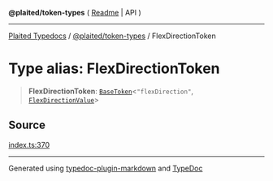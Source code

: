 **@plaited/token-types** ( [Readme](../README.md) \| API )

***

[Plaited Typedocs](../../../modules.md) / [@plaited/token-types](../modules.md) / FlexDirectionToken

# Type alias: FlexDirectionToken

> **FlexDirectionToken**: [`BaseToken`](BaseToken.md)\<`"flexDirection"`, [`FlexDirectionValue`](FlexDirectionValue.md)\>

## Source

[index.ts:370](https://github.com/plaited/plaited/blob/95d1a1b/libs/token-types/src/index.ts#L370)

***

Generated using [typedoc-plugin-markdown](https://www.npmjs.com/package/typedoc-plugin-markdown) and [TypeDoc](https://typedoc.org/)
